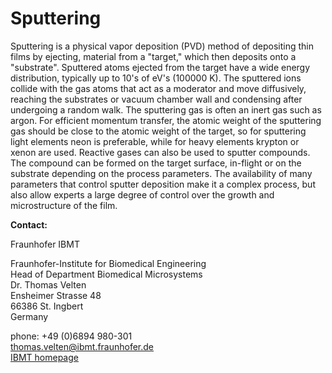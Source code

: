 # Sputtering

Sputtering is a physical vapor deposition (PVD) method of depositing thin films by ejecting, material from a "target," which then deposits onto a "substrate".
Sputtered atoms ejected from the target have a wide energy distribution, typically up to 10's of eV's (100000 K). The sputtered ions  collide with the gas atoms that act as a moderator and move diffusively, reaching the substrates or vacuum chamber wall and condensing after undergoing a random walk. The sputtering gas is often an inert gas such as argon. For efficient momentum transfer, the atomic weight of the sputtering gas should be close to the atomic weight of the target, so for sputtering light elements neon is preferable, while for heavy elements krypton or xenon are used. Reactive gases can also be used to sputter compounds. The compound can be formed on the target surface, in-flight or on the substrate depending on the process parameters. The availability of many parameters that control sputter deposition make it a complex process, but also allow experts a large degree of control over the growth and microstructure of the film.
<!--break-->
__Contact:__


Fraunhofer IBMT

Fraunhofer-Institute for Biomedical Engineering   
Head of Department Biomedical Microsystems   
Dr. Thomas Velten    
Ensheimer Strasse 48   
66386 St. Ingbert   
Germany   

phone: +49 (0)6894 980-301   
thomas.velten@ibmt.fraunhofer.de  
[IBMT homepage](http://www.ibmt.fraunhofer.de/fhg/ibmt_en/biomedical_engineering/biomedical_microsystems/microsensors_microfluidics/index.jsp)